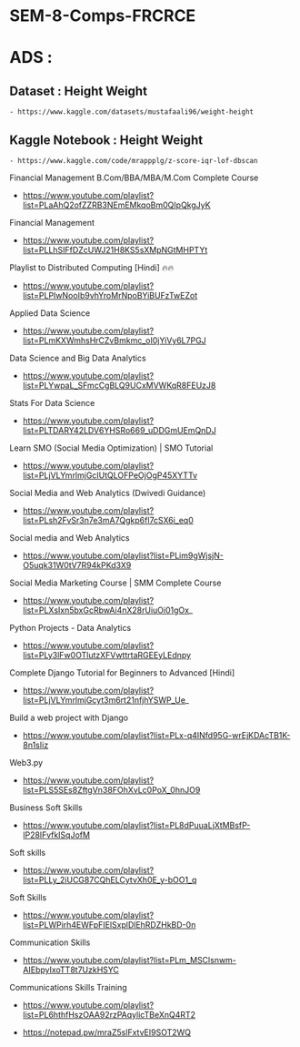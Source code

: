 # SEM-8-Comps-FRCRCE

# ADS :

## Dataset : Height Weight
    - https://www.kaggle.com/datasets/mustafaali96/weight-height

## Kaggle Notebook : Height Weight
    - https://www.kaggle.com/code/mrappplg/z-score-iqr-lof-dbscan




Financial Management B.Com/BBA/MBA/M.Com Complete Course
- https://www.youtube.com/playlist?list=PLaAhQ2ofZZRB3NEmEMkqoBm0QIpQkgJyK

Financial Management
- https://www.youtube.com/playlist?list=PLLhSIFfDZcUWJ21H8KS5sXMpNGtMHPTYt

Playlist to Distributed Computing [Hindi] 🔥🔥
- https://www.youtube.com/playlist?list=PLPIwNooIb9vhYroMrNpoBYiBUFzTwEZot

Applied Data Science
- https://www.youtube.com/playlist?list=PLmKXWmhsHrCZvBmkmc_oI0jYiVy6L7PGJ

Data Science and Big Data Analytics
- https://www.youtube.com/playlist?list=PLYwpaL_SFmcCgBLQ9UCxMVWKqR8FEUzJ8

Stats For Data Science
- https://www.youtube.com/playlist?list=PLTDARY42LDV6YHSRo669_uDDGmUEmQnDJ

Learn SMO (Social Media Optimization) | SMO Tutorial
- https://www.youtube.com/playlist?list=PLjVLYmrlmjGcIUtQLOFPeOjOgP45XYTTv

Social Media and Web Analytics (Dwivedi Guidance)
- https://www.youtube.com/playlist?list=PLsh2FvSr3n7e3mA7Qgkp6fl7cSX6i_eq0

Social media and Web Analytics
- https://www.youtube.com/playlist?list=PLim9gWjsjN-O5uqk31W0tV7R94kPKd3X9

Social Media Marketing Course | SMM Complete Course
- https://www.youtube.com/playlist?list=PLXsIxn5bxGcRbwAi4nX28rUiuOi01gOx_

Python Projects - Data Analytics
- https://www.youtube.com/playlist?list=PLy3lFw0OTlutzXFVwttrtaRGEEyLEdnpy










Complete Django Tutorial for Beginners to Advanced [Hindi]
- https://www.youtube.com/playlist?list=PLjVLYmrlmjGcyt3m6rt21nfjhYSWP_Ue_

Build a web project with Django
- https://www.youtube.com/playlist?list=PLx-q4INfd95G-wrEjKDAcTB1K-8n1sIiz

Web3.py
- https://www.youtube.com/playlist?list=PLS5SEs8ZftgVn38FOhXvLc0PoX_0hnJO9

Business Soft Skills
- https://www.youtube.com/playlist?list=PL8dPuuaLjXtMBsfP-lP28IFvfkISqJofM

Soft skills
- https://www.youtube.com/playlist?list=PLLy_2iUCG87CQhELCytvXh0E_y-bOO1_q

Soft Skills
- https://www.youtube.com/playlist?list=PLWPirh4EWFpFIElSxplDlEhRDZHkBD-0n

Communication Skills
- https://www.youtube.com/playlist?list=PLm_MSClsnwm-AIEbpyIxoTT8t7UzkHSYC

Communications Skills Training
- https://www.youtube.com/playlist?list=PL6hthfHszOAA92rzPAqylicTBeXnQ4RT2


- https://notepad.pw/mraZ5slFxtvEI9SOT2WQ